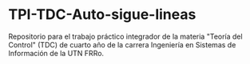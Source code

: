 # TPI-TDC-Auto-sigue-lineas
Repositorio para el trabajo práctico integrador de la materia "Teoría del Control" (TDC) de cuarto año de la carrera Ingeniería en Sistemas de Información de la UTN FRRo.
